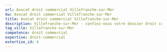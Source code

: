 ```yaml
---
url: Avocat droit commercial Villefranche-sur-Mer
kw: Avocat droit commercial Villefranche-sur-Mer
title: Avocat droit commercial Villefranche-sur-Mer
description: Villefranche-sur-Mer - confiez-nous votre dossier droit commercial
tag_ville: Villefranche-sur-Mer
competence: droit commercial
expertise: droit-commercial
extertise_id: 4
---
```

